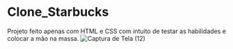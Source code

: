 # Clone_Starbucks


Projeto feito apenas com HTML e CSS com intuito de testar as habilidades e colocar a mão na massa.
![Captura de Tela (12)](https://user-images.githubusercontent.com/122378399/227643112-776f6563-4852-4ca0-bc32-2b3adee1423e.png)

